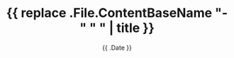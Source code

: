 ---
date: '{{ .Date }}'
draft: false
title: '{{ replace .File.ContentBaseName "-" " " | title }}'
---